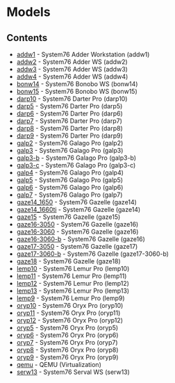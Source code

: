 # Models

## Contents

- [addw1](./addw1) - System76 Adder Workstation (addw1)
- [addw2](./addw2) - System76 Adder WS (addw2)
- [addw3](./addw3) - System76 Adder WS (addw3)
- [addw4](./addw4) - System76 Adder WS (addw4)
- [bonw14](./bonw14) - System76 Bonobo WS (bonw14)
- [bonw15](./bonw15) - System76 Bonobo WS (bonw15)
- [darp10](./darp10) - System76 Darter Pro (darp10)
- [darp5](./darp5) - System76 Darter Pro (darp5)
- [darp6](./darp6) - System76 Darter Pro (darp6)
- [darp7](./darp7) - System76 Darter Pro (darp7)
- [darp8](./darp8) - System76 Darter Pro (darp8)
- [darp9](./darp9) - System76 Darter Pro (darp9)
- [galp2](./galp2) - System76 Galago Pro (galp2)
- [galp3](./galp3) - System76 Galago Pro (galp3)
- [galp3-b](./galp3-b) - System76 Galago Pro (galp3-b)
- [galp3-c](./galp3-c) - System76 Galago Pro (galp3-c)
- [galp4](./galp4) - System76 Galago Pro (galp4)
- [galp5](./galp5) - System76 Galago Pro (galp5)
- [galp6](./galp6) - System76 Galago Pro (galp6)
- [galp7](./galp7) - System76 Galago Pro (galp7)
- [gaze14_1650](./gaze14_1650) - System76 Gazelle (gaze14)
- [gaze14_1660ti](./gaze14_1660ti) - System76 Gazelle (gaze14)
- [gaze15](./gaze15) - System76 Gazelle (gaze15)
- [gaze16-3050](./gaze16-3050) - System76 Gazelle (gaze16)
- [gaze16-3060](./gaze16-3060) - System76 Gazelle (gaze16)
- [gaze16-3060-b](./gaze16-3060-b) - System76 Gazelle (gaze16)
- [gaze17-3050](./gaze17-3050) - System76 Gazelle (gaze17)
- [gaze17-3060-b](./gaze17-3060-b) - System76 Gazelle (gaze17-3060-b)
- [gaze18](./gaze18) - System76 Gazelle (gaze18)
- [lemp10](./lemp10) - System76 Lemur Pro (lemp10)
- [lemp11](./lemp11) - System76 Lemur Pro (lemp11)
- [lemp12](./lemp12) - System76 Lemur Pro (lemp12)
- [lemp13](./lemp13) - System76 Lemur Pro (lemp13)
- [lemp9](./lemp9) - System76 Lemur Pro (lemp9)
- [oryp10](./oryp10) - System76 Oryx Pro (oryp10)
- [oryp11](./oryp11) - System76 Oryx Pro (oryp11)
- [oryp12](./oryp12) - System76 Oryx Pro (oryp12)
- [oryp5](./oryp5) - System76 Oryx Pro (oryp5)
- [oryp6](./oryp6) - System76 Oryx Pro (oryp6)
- [oryp7](./oryp7) - System76 Oryx Pro (oryp7)
- [oryp8](./oryp8) - System76 Oryx Pro (oryp8)
- [oryp9](./oryp9) - System76 Oryx Pro (oryp9)
- [qemu](./qemu) - QEMU (Virtualization)
- [serw13](./serw13) - System76 Serval WS (serw13)
